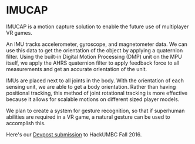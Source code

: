 # IMUCAP

IMUCAP is a motion capture solution to enable the future use of multiplayer VR games.

An IMU tracks accelerometer, gyroscope, and magnetometer data. We can use this data to get the orientation of the
object by applying a quaternion filter. Using the built-in Digital Motion Processing (DMP) unit on the MPU itself,
we apply the AHRS quaternion filter to apply feedback force to all measurements and get an accurate orientation of
the unit.

IMUs are placed next to all joints in the body. With the orientation of each sensing unit, we are able to get
a body orientation. Rather than having positional tracking, this method of joint rotational tracking is more
effective because it allows for scalable motions on different sized player models.

We plan to create a system for gesture recognition, so that if superhuman abilities are required
in a VR game, a natural gesture can be used to accomplish this. 

Here's our [Devpost submission](https://devpost.com/software/vrmc) to HackUMBC Fall 2016.
